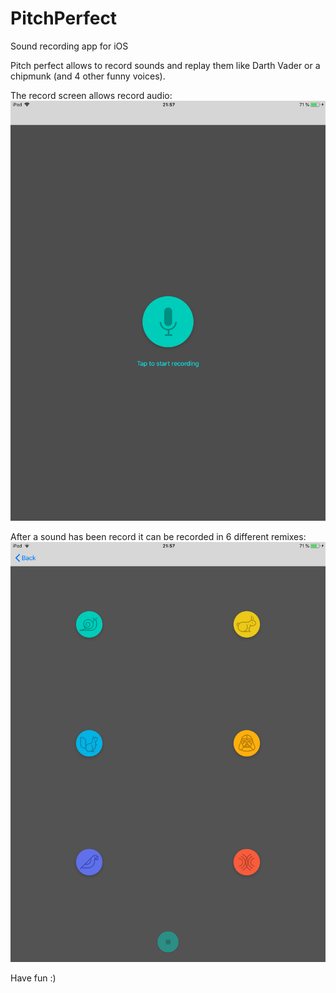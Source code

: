 # PitchPerfect
Sound recording app for iOS

Pitch perfect allows to record sounds and replay them like Darth Vader or a chipmunk (and 4 other funny voices).

The record screen allows record audio:
![memeMeTableView](pitchPerfect_recordScreen.png)
 
After a sound has been record it can be recorded in 6 different remixes:
![memeMeTableView](pitchPerfect_playScreen.png)
  
Have fun :)
